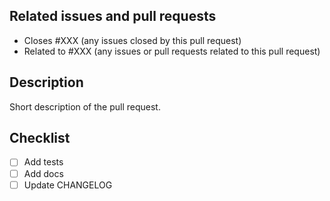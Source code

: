 ## Related issues and pull requests

- Closes #XXX (any issues closed by this pull request)
- Related to #XXX (any issues or pull requests related to this pull request)

## Description

Short description of the pull request.

## Checklist

- [ ] Add tests
- [ ] Add docs
- [ ] Update CHANGELOG